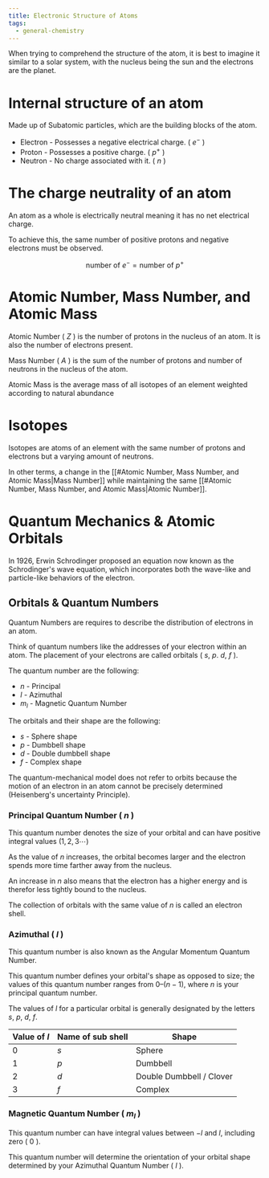 ```yaml
---
title: Electronic Structure of Atoms
tags:
  - general-chemistry
---
```

When trying to comprehend the structure of the atom, it is best to imagine it similar to a solar system, with the nucleus being the sun and the electrons are the planet.
# Internal structure of an atom
Made up of Subatomic particles, which are the building blocks of the atom.
- Electron - Possesses a negative electrical charge. ( $e^{-}$ )
- Proton - Possesses a positive charge. ( $p^+$ )
- Neutron - No charge associated with it. ( $n$ )

# The charge neutrality of an atom
An atom as a whole is electrically neutral meaning it has no net electrical charge.

To achieve this, the same number of positive protons and negative electrons must be observed.

$$\text{number of }e^-=\text{number of }p^+$$
# Atomic Number, Mass Number, and Atomic Mass
Atomic Number ( $Z$ ) is the number of protons in the nucleus of an atom. It is also the number of electrons present.

Mass Number ( $A$ ) is the sum of the number of protons and number of neutrons in the nucleus of the atom.

Atomic Mass is the average mass of all isotopes of an element weighted according to natural abundance
# Isotopes
Isotopes are atoms of an element with the same number of protons and electrons but a varying amount of neutrons.

In other terms, a change in the [[#Atomic Number, Mass Number, and Atomic Mass|Mass Number]] while maintaining the same [[#Atomic Number, Mass Number, and Atomic Mass|Atomic Number]].
# Quantum Mechanics & Atomic Orbitals
In 1926, Erwin Schrodinger proposed an equation now known as the Schrodinger's wave equation, which incorporates both the wave-like and particle-like behaviors of the electron.
## Orbitals & Quantum Numbers
Quantum Numbers are requires to describe the distribution of electrons in an atom.

Think of quantum numbers like the addresses of your electron within an atom. The placement of your electrons are called orbitals ( $s$, $p$. $d$, $f$ ).

The quantum number are the following:
- $n$ - Principal
- $l$ - Azimuthal
- $m_l$ - Magnetic Quantum Number

The orbitals and their shape are the following:
- $s$ - Sphere shape
- $p$ - Dumbbell shape
- $d$ - Double dumbbell shape
- $f$ - Complex shape

The quantum-mechanical model does not refer to orbits because the motion of an electron in an atom cannot be precisely determined (Heisenberg's uncertainty Principle).

### Principal Quantum Number ( $n$ )
This quantum number denotes the size of your orbital and can have positive integral values ($1,2,3\cdots$)

As the value of $n$ increases, the orbital becomes larger and the electron spends more time farther away from the nucleus.

An increase in $n$ also means that the electron has a higher energy and is therefor less tightly bound to the nucleus.

The collection of orbitals with the same value of $n$ is called an electron shell.
### Azimuthal ( $l$ )
This quantum number is also known as the Angular Momentum Quantum Number.

This quantum number defines your orbital's shape as opposed to size; the values of this quantum number ranges from $0–(n-1)$, where $n$ is your principal quantum number. 

The values of $l$ for a particular orbital is generally designated by the letters $s$, $p$, $d$, $f$.

| Value of $l$ | Name of sub shell | Shape                    |
| ------------ | ----------------- | ------------------------ |
| $0$          | $s$               | Sphere                   |
| $1$          | $p$               | Dumbbell                 |
| $2$          | $d$               | Double Dumbbell / Clover |
| $3$          | $f$               | Complex                  |
### Magnetic Quantum Number ( $m_l$ )
This quantum number can have integral values between $-l$ and $l$, including zero ( $0$ ).

This quantum number will determine the orientation of your orbital shape determined by your Azimuthal Quantum Number ( $l$ ).

